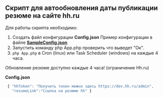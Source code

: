 ## Скрипт для автообновления даты публикации резюме на сайте hh.ru ##

Для работы скрипта необходимо:
 1. Cоздать файл конфигурации  **Config.json** Пример  конфигурации в файле **[SampleConfig.json](https://github.com/porox/hh_resume_auto_updater/blob/master/SampleConfig.json)** 
 2. Запустить команду php App.php проверить что выведет "Ок".
 3. ```php App.php```  в Cron (linux) или Task Scheduler (windows) на каждые 4 часа.
 
Обновление резюме доступно каждые 4 часа! (ограничение Hh.ru)


 
**Config.json**
```javascript
 { "hhToken": "Получить токен можно здесь https://dev.hh.ru/admin", 
   "resumeLink":"Ссылка на резюме hh" }
 ```
